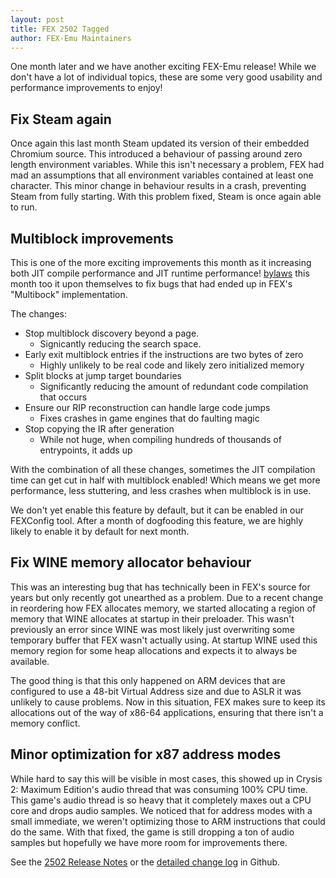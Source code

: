 ```yaml
---
layout: post
title: FEX 2502 Tagged
author: FEX-Emu Maintainers
---
```


One month later and we have another exciting FEX-Emu release! While we don't have a lot of individual topics, these are some very good usability and
performance improvements to enjoy!

## Fix Steam again
Once again this last month Steam updated its version of their embedded Chromium source. This introduced a behaviour of passing around zero length environment variables.
While this isn't necessary a problem, FEX had mad an assumptions that all environment variables contained at least one character. This minor change in
behaviour results in a crash, preventing Steam from fully starting. With this problem fixed, Steam is once again able to run.

## Multiblock improvements
This is one of the more exciting improvements this month as it increasing both JIT compile performance and JIT runtime performance!
[bylaws](https://github.com/bylaws) this month too it upon themselves to fix bugs that had ended up in FEX's "Multibock" implementation.

The changes:
* Stop multiblock discovery beyond a page.
  * Signicantly reducing the search space.
* Early exit multiblock entries if the instructions are two bytes of zero
  * Highly unlikely to be real code and likely zero initialized memory
* Split blocks at jump target boundaries
  * Significantly reducing the amount of redundant code compilation that occurs
* Ensure our RIP reconstruction can handle large code jumps
  * Fixes crashes in game engines that do faulting magic
* Stop copying the IR after generation
  * While not huge, when compiling hundreds of thousands of entrypoints, it adds up

With the combination of all these changes, sometimes the JIT compilation time can get cut in half with multiblock enabled! Which means we get more
performance, less stuttering, and less crashes when multiblock is in use.

We don't yet enable this feature by default, but it can be enabled in our FEXConfig tool. After a month of dogfooding this feature, we are highly
likely to enable it by default for next month.

## Fix WINE memory allocator behaviour
This was an interesting bug that has technically been in FEX's source for years but only recently got unearthed as a problem. Due to a recent change
in reordering how FEX allocates memory, we started allocating a region of memory that WINE allocates at startup in their preloader. This wasn't
previously an error since WINE was most likely just overwriting some temporary buffer that FEX wasn't actually using. At startup WINE used this memory
region for some heap allocations and expects it to always be available.

The good thing is that this only happened on ARM devices that are configured to use a 48-bit Virtual Address size and due to ASLR it was unlikely to
cause problems. Now in this situation, FEX makes sure to keep its allocations out of the way of x86-64 applications, ensuring that there isn't a
memory conflict.

## Minor optimization for x87 address modes
While hard to say this will be visible in most cases, this showed up in Crysis 2: Maximum Edition's audio thread that was consuming 100% CPU time. This
game's audio thread is so heavy that it completely maxes out a CPU core and drops audio samples. We noticed that for address modes with a small
immediate, we weren't optimizing those to ARM instructions that could do the same. With that fixed, the game is still dropping a ton of audio samples
but hopefully we have more room for improvements there.

See the [2502 Release Notes](https://github.com/FEX-Emu/FEX/releases/tag/FEX-2502) or the [detailed change log](https://github.com/FEX-Emu/FEX/compare/FEX-2501...FEX-2502) in Github.
